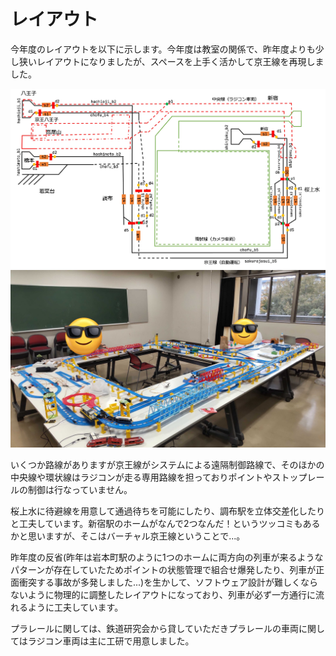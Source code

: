 # レイアウト

今年度のレイアウトを以下に示します。今年度は教室の関係で、昨年度よりも少し狭いレイアウトになりましたが、スペースを上手く活かして京王線を再現しました。

![配線図](./img/haisen.jpeg)
![配線した様子](./img/map.jpeg)

いくつか路線がありますが京王線がシステムによる遠隔制御路線で、そのほかの中央線や環状線はラジコンが走る専用路線を担っておりポイントやストップレールの制御は行なっていません。

桜上水に待避線を用意して通過待ちを可能にしたり、調布駅を立体交差化したりと工夫しています。新宿駅のホームがなんで2つなんだ！というツッコミもあるかと思いますが、そこはバーチャル京王線ということで...。

昨年度の反省(昨年は岩本町駅のように1つのホームに両方向の列車が来るようなパターンが存在していたためポイントの状態管理で組合せ爆発したり、列車が正面衝突する事故が多発しました...)を生かして、ソフトウェア設計が難しくならないように物理的に調整したレイアウトになっており、列車が必ず一方通行に流れるように工夫しています。

プラレールに関しては、鉄道研究会から貸していただきプラレールの車両に関してはラジコン車両は主に工研で用意しました。
